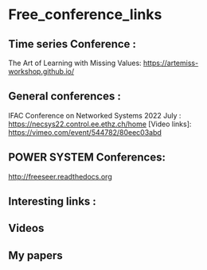 # Free_conference_links

## Time series Conference :
The Art of Learning with Missing Values: https://artemiss-workshop.github.io/
## General conferences :

IFAC Conference on Networked Systems 2022 July : https://necsys22.control.ee.ethz.ch/home
[Video links]: https://vimeo.com/event/544782/80eec03abd
## POWER SYSTEM Conferences:

http://freeseer.readthedocs.org
## Interesting links :

## Videos

## My papers

[freeseer-logo]: http://i.imgur.com/tqivk.png
[build-status]: https://travis-ci.org/Freeseer/freeseer "Build status"
[build-status-badge]: https://travis-ci.org/Freeseer/freeseer.png?branch=master
[coverage-status]: https://coveralls.io/r/Freeseer/freeseer "Test coverage"
[coverage-status-badge]: https://coveralls.io/repos/Freeseer/freeseer/badge.png
[pypi-version]: https://crate.io/packages/freeseer "Latest version hosted on PyPi"
[pypi-version-badge]: https://pypip.in/v/freeseer/badge.png
[pypi-downloads]: https://crate.io/packages/freeseer "Number of downloads from PyPi"
[pypi-downloads-badge]: https://pypip.in/d/freeseer/badge.png
